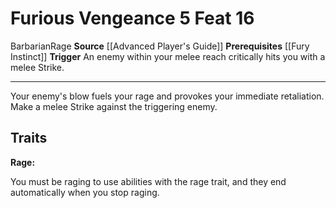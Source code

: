﻿---
actions: '[reaction]'
cost: null
element: null
feat: Furious Vengeance
frequency: null
heighten_level: null
id: '1628'
level: '16'
name: Furious Vengeance
prerequisite: '[[DATABASE/barbarianinstinct/Fury Instinct|fury instinct]]'
rarity: Common
requirement: null
school: null
source: '[[DATABASE/source/Advanced Player''s Guide|Advanced Player''s Guide]]'
subcategory: null
trait:
- '[[DATABASE/trait/Barbarian|Barbarian]]'
- '[[DATABASE/trait/Rage|Rage]]'
trigger: An enemy within your melee reach critically hits you with a melee Strike.
type: Feat

---
# Furious Vengeance <span class="action-icon">5</span> <span class="item-type">Feat 16</span>

<span class="item-trait">Barbarian</span><span class="item-trait">Rage</span>
**Source** [[Advanced Player's Guide]] 
**Prerequisites** [[Fury Instinct]]
**Trigger** An enemy within your melee reach critically hits you with a melee Strike.

---
Your enemy's blow fuels your rage and provokes your immediate retaliation. Make a melee Strike against the triggering enemy.

## Traits

**Rage:**

You must be raging to use abilities with the rage trait, and they end automatically when you stop raging.